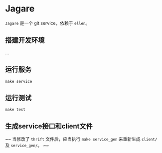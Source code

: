 # Jagare

`Jagare` 是一个 git service，依赖于 `ellen`。

## 搭建开发环境

...

## 运行服务

`make service`

## 运行测试

`make test`

## 生成service接口和client文件

~~ 当修改了 `thrift` 文件后，应当执行 `make service_gen` 来重新生成 `client/` 及 `service_gen/`。 ~~
